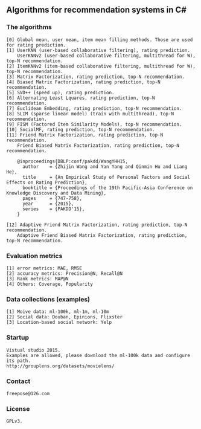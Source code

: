 ## Algorithms for recommendation systems in C#

### The algorithms
	[0] Global mean, user mean, item mean filling methods. Those are used for rating prediction.
	[1] UserKNN (user-based collaborative filtering), rating prediction.
	    UserKNNv2 (user-based collaborative filtering, multithread for W), top-N recommendation.
	[2] ItemKNNv2 (item-based collaborative filtering, multithread for W), top-N recommendation.
	[3] Matrix Factorization, rating prediction, top-N recommendation.
	[4] Biased Matrix Factorization, rating prediction, top-N recommendation.
	[5] SVD++ (speed up), rating prediction.
	[6] Alternating Least Lquares, rating prediction, top-N recommendation.
	[7] Euclidean Embedding, rating prediction, top-N recommendation.
	[8] SLIM (sparse linear model) (train with multithread), top-N recommendation.
	[9] FISM (Factored Item Similarity Models), top-N recommendation.
	[10] SocialMF, rating prediction, top-N recommendation.
	[11] Friend Matrix Factorization, rating prediction, top-N recommendation.
	    Friend Biased Matrix Factorization, rating prediction, top-N recommendation.
		
	    @inproceedings{DBLP:conf/pakdd/WangYHH15,
	      author    = {Zhijin Wang and Yan Yang and Qinmin Hu and Liang He},
	      title     = {An Empirical Study of Personal Factors and Social Effects on Rating Prediction},
	      booktitle = {Proceedings of the 19th Pacific-Asia Conference on Knowledge Discovery and Data Mining},
	      pages     = {747-758},
	      year      = {2015},
	      series    = {PAKDD'15},
	    }
	    
	[12] Adaptive Friend Matrix Factorization, rating prediction, top-N recommendation.  
	    Adaptive Friend Biased Matrix Factorization, rating prediction, top-N recommendation.



### Evaluation metrics
	[1] error metrics: MAE, RMSE
	[2] accuracy metrics: Precision@N, Recall@N
	[3] Rank metrics: MAP@N
	[4] Others: Coverage, Popularity

### Data collections (examples)
	[1] Moive data: ml-100k, ml-1m, ml-10m
	[2] Social data: Douban, Epinions, Flixster
	[3] Location-based social network: Yelp

### Startup
	Vistual studio 2015. 
	Examples are allowed, please download the ml-100k data and configure its path.
	http://grouplens.org/datasets/movielens/
	
### Contact
	freepose@126.com

### License
	GPLv3.
